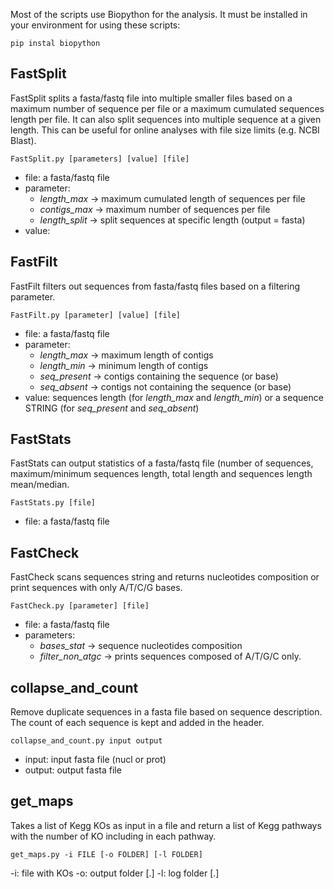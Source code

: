 Most of the scripts use Biopython for the analysis. It must be installed in your environment for using these scripts:

```
pip instal biopython
```

## FastSplit

FastSplit splits a fasta/fastq file into multiple smaller files based on a maximum
number of sequence per file or a maximum cumulated sequences length per file. It can 
also split sequences into multiple sequence at a given length.
This can be useful for online analyses with file size limits (e.g. NCBI Blast). 

```
FastSplit.py [parameters] [value] [file]
```
 
- file: a fasta/fastq file
- parameter:
  - *length_max* -> maximum cumulated length of sequences per file  
  - *contigs_max* -> maximum number of sequences per file  
  - *length_split* -> split sequences at specific length (output = fasta)
- value: 

## FastFilt

FastFilt filters out sequences from fasta/fastq files based on a filtering parameter.

```
FastFilt.py [parameter] [value] [file]
```

- file: a fasta/fastq file
- parameter:
  - *length_max* -> maximum length of contigs  
  - *length_min* -> minimum length of contigs  
  - *seq_present* -> contigs containing the sequence (or base)  
  - *seq_absent* -> contigs not containing the sequence (or base)
- value: sequences length (for *length_max* and *length_min*) or a sequence STRING 
(for *seq_present* and *seq_absent*)


## FastStats

FastStats can output statistics of a fasta/fastq file (number of sequences, 
maximum/minimum sequences length, total length and sequences length mean/median.

```
FastStats.py [file]
```

- file: a fasta/fastq file

## FastCheck

FastCheck scans sequences string and returns nucleotides composition or print sequences 
with only A/T/C/G bases.

```
FastCheck.py [parameter] [file]
```
 
- file: a fasta/fastq file
- parameters:
  - *bases_stat* -> sequence nucleotides composition 
  - *filter_non_atgc* -> prints sequences composed of A/T/G/C only.

## collapse_and_count

Remove duplicate sequences in a fasta file based on sequence description. The count of each
sequence is kept and added in the header.

```
collapse_and_count.py input output
```
 
- input: input fasta file (nucl or prot)
- output: output fasta file

## get_maps

Takes a list of Kegg KOs as input in a file and return a list of Kegg pathways with the number of KO including in each pathway.

```
get_maps.py -i FILE [-o FOLDER] [-l FOLDER]
```
 
-i: file with KOs
-o: output folder [.\]
-l: log folder [.\]
